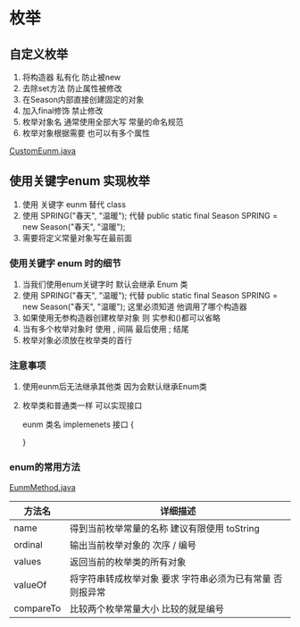 # 枚举

## 自定义枚举

1. 将构造器 私有化 防止被new
2. 去除set方法 防止属性被修改
3. 在Season内部直接创建固定的对象
4. 加入final修饰 禁止修改
5. 枚举对象名 通常使用全部大写 常量的命名规范
6. 枚举对象根据需要 也可以有多个属性

[CustomEunm.java](../../../Java/com/zey/eunm_/CustomEunm.java)

## 使用关键字enum 实现枚举
1. 使用 关键字 eunm 替代 class
2. 使用 SPRING("春天", "温暖"); 代替 public static final Season SPRING = new Season("春天", "温暖");
3. 需要将定义常量对象写在最前面

### 使用关键字 enum 时的细节
1. 当我们使用enum关键字时 默认会继承 Enum 类
2. 使用 SPRING("春天", "温暖"); 代替 public static final Season SPRING = new Season("春天", "温暖"); 这里必须知道 他调用了哪个构造器
3. 如果使用无参构造器创建枚举对象 则 实参和()都可以省略
4. 当有多个枚举对象时 使用 , 间隔 最后使用 ; 结尾
5. 枚举对象必须放在枚举类的首行

### 注意事项
1. 使用eunm后无法继承其他类 因为会默认继承Enum类
2. 枚举类和普通类一样 可以实现接口
    
    eunm 类名 implemenets 接口 {

    }

### enum的常用方法
[EunmMethod.java](../../../Java/com/zey/eunm_/EunmMethod.java)

|方法名|详细描述|
|--|--|
|name|得到当前枚举常量的名称 建议有限使用 toString
|ordinal|输出当前枚举对象的 次序 / 编号
|values|返回当前的枚举类的所有对象
|valueOf|将字符串转成枚举对象 要求 字符串必须为已有常量 否则报异常
|compareTo|比较两个枚举常量大小 比较的就是编号
